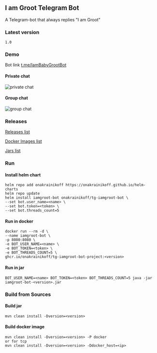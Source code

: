 ## I am Groot Telegram Bot
A Telegram-bot that always replies "I am Groot"

### Latest version
```1.0```

### Demo
Bot link [t.me/IamBabyGrootBot](https://t.me/IamBabyGrootBot)

#### Private chat
![private chat](doc/img/private_chat.jpg)
#### Group chat
![group chat](doc/img/group_chat.jpg)

### Releases
[Releases list](https://github.com/onakrainikoff/tg-iamgroot-bot-project/releases)

[Docker Images list](https://github.com/onakrainikoff/tg-iamgroot-bot/pkgs/container/tg-iamgroot-bot-project)

[Jars list](https://github.com/onakrainikoff/tg-iamgroot-bot-project/packages/1299762)

### Run
#### Install helm chart
```
helm repo add onakrainikoff https://onakrainikoff.github.io/helm-charts
helm repo update
helm install iamgroot-bot onakrainikoff/tg-iamgroot-bot \
--set bot.user_name=<name> \
--set bot.token=<token> \
--set bot.threads_count=5
```

#### Run in docker
```
docker run --rm -d \
--name iamgroot-bot \
-p 8080:8080 \
-e BOT_USER_NAME=<name> \
-e BOT_TOKEN=<token> \
-e BOT_THREADS_COUNT=5 \
ghcr.io/onakrainikoff/tg-iamgroot-bot-project:<version>
```

#### Run in jar
```
BOT_USER_NAME=<name> BOT_TOKEN=<token> BOT_THREADS_COUNT=5 java -jar iamgroot-bot-<version>.jar
```

### Build from Sources
#### Build jar
```
mvn clean install -Dversion=<version>
```
#### Build docker image

```
mvn clean install -Dversion=<version> -P docker
or for tcp
mvn clean install -Dversion=<version> -Ddocker_host=<ip>
```
